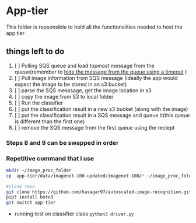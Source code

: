 # App-tier

This folder is repsonsible to hold all the functionalities needed to host the app tier

## things left to do
1. [ ] Polling SQS queue and load topmost message from the queue(remember to [hide the message from the queue using a timeout](https://www.youtube.com/watch?t=623&v=CyYZ3adwboc&feature=youtu.be)  )
2. [ ] Pull image information from SQS message (Ideally the app would expect the image to be stored in an s3 bucket)
3. [ ] parse the SQS messsage, get the image location in s3
4. [ ] copy the image from S3 to local folder
5. [ ] Run the classifier
6. [ ] put the classification result in a new s3 bucket (along with the image) 
7. [ ] put the classification result in a SQS message and queue it(this queue is different than the first one)
8. [ ] remove the SQS message from the first queue using the reciept

### Steps 8 and 9 can be swapped in order




### Repetitive command that I use

```bash
mkdir ~/image_proc_folder
cp  app-tier/data/imagenet-100-updated/imagenet-100/* ~/image_proc_folder/

#clone repo
git clone https://github.com/hasagar97/autoscaled-image-recognition.git
pip3 install boto3
git switch app-tier
```

- running test on classifier class
`python3 driver.py`